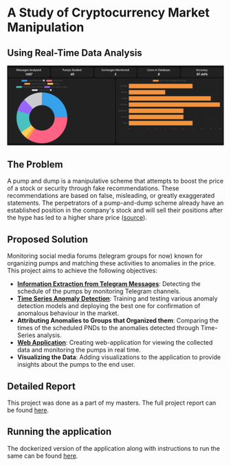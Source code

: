 # A Study of Cryptocurrency Market Manipulation
## Using Real-Time Data Analysis
![image](pnds/static/pnds/images/site-ss.png)

## The Problem
A pump and dump is a manipulative scheme that attempts to boost the price of a stock or security through fake recommendations. These recommendations are based on false, misleading, or greatly exaggerated statements. The perpetrators of a pump-and-dump scheme already have an established position in the company's stock and will sell their positions  after the hype has led to a higher share price ([source](https://www.investopedia.com/terms/p/pumpanddump.asp)).

## Proposed Solution
Monitoring social media forums (telegram groups for now) known for organizing pumps and matching these activities to anomalies in the price. 
This project aims to achieve the following objectives:
- <b>[Information Extraction from Telegram Messages](https://github.com/Anuraag20/pnd-telegram-monitoring)</b>: Detecting the schedule of the pumps by monitoring Telegram channels.
- <b>[Time Series Anomaly Detection](https://colab.research.google.com/drive/1PcP7A7uGZQ1Jui8zO18rkePBFW4vd23J#scrollTo=OEvk-iV4jI_t)</b>: Training and testing various anomaly detection models and deploying the best one for confirmation of anomalous behaviour in the market.  
- <b>Attributing Anomalies to Groups that Organized them</b>: Comparing the times of the scheduled PNDs to the anomalies detected through Time-Series analysis. 
- <b>[Web Application](https://pndtracker.anuraag.tech)</b>: Creating web-application for viewing the collected data and monitoring the pumps in real time.  
- <b>Visualizing the Data</b>: Adding visualizations to the application to provide insights about 
the pumps to the end user. 

## Detailed Report
This project was done as a part of my masters. The full project report can be found [here](https://anuraag.tech/media/msc-project-report.pdf).

## Running the application
The dockerized version of the application along with instructions to run the same can be found [here](https://github.com/Anuraag20/pndtracker).
